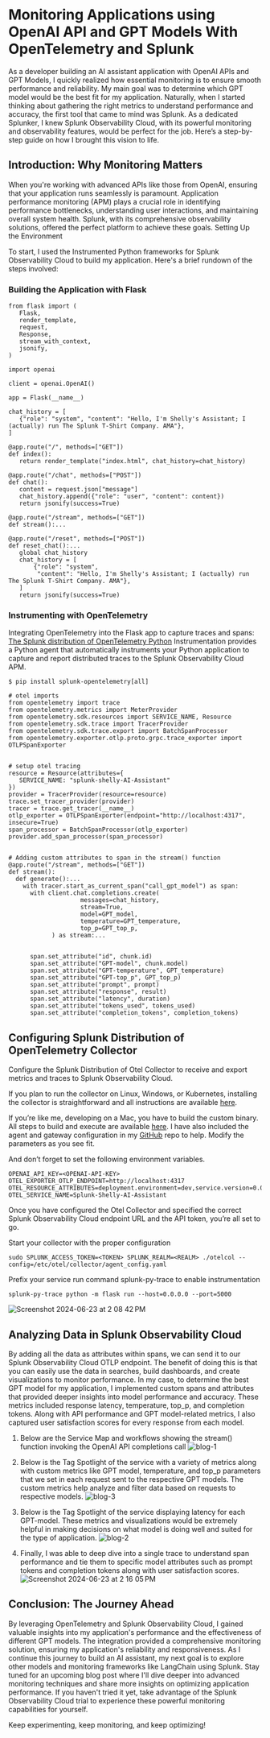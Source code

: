# Monitoring Applications using OpenAI API and GPT Models With OpenTelemetry and Splunk

As a developer building an AI assistant application with OpenAI APIs and GPT Models, I quickly realized how essential monitoring is to ensure smooth performance and reliability. My main goal was to determine which GPT model would be the best fit for my application. Naturally, when I started thinking about gathering the right metrics to understand performance and accuracy, the first tool that came to mind was Splunk. As a dedicated Splunker, I knew Splunk Observability Cloud, with its powerful monitoring and observability features, would be perfect for the job. Here’s a step-by-step guide on how I brought this vision to life.


## Introduction: Why Monitoring Matters

When you're working with advanced APIs like those from OpenAI, ensuring that your application runs seamlessly is paramount. Application performance monitoring (APM) plays a crucial role in identifying performance bottlenecks, understanding user interactions, and maintaining overall system health. Splunk, with its comprehensive observability solutions, offered the perfect platform to achieve these goals.
Setting Up the Environment

To start, I used the Instrumented Python frameworks for Splunk Observability Cloud to build my application. Here's a brief rundown of the steps involved:

### Building the Application with Flask

```
from flask import (
   Flask,
   render_template,
   request,
   Response,
   stream_with_context,
   jsonify,
)

import openai

client = openai.OpenAI()

app = Flask(__name__)

chat_history = [
   {"role": "system", "content": "Hello, I'm Shelly's Assistant; I (actually) run The Splunk T-Shirt Company. AMA"},
]

@app.route("/", methods=["GET"])
def index():
   return render_template("index.html", chat_history=chat_history)

@app.route("/chat", methods=["POST"])
def chat():
   content = request.json["message"]
   chat_history.append({"role": "user", "content": content})
   return jsonify(success=True)

@app.route("/stream", methods=["GET"])
def stream():...

@app.route("/reset", methods=["POST"])
def reset_chat():...
   global chat_history
   chat_history = [
       {"role": "system",
        "content": "Hello, I'm Shelly's Assistant; I (actually) run The Splunk T-Shirt Company. AMA"},
   ]
   return jsonify(success=True)
```

### Instrumenting with OpenTelemetry
Integrating OpenTelemetry into the Flask app to capture traces and spans:
[The Splunk distribution of OpenTelemetry Python](https://pypi.org/project/splunk-opentelemetry/) Instrumentation provides a Python agent that automatically instruments your Python application to capture and report distributed traces to the Splunk Observability Cloud APM.

```
$ pip install splunk-opentelemetry[all]

# otel imports
from opentelemetry import trace
from opentelemetry.metrics import MeterProvider
from opentelemetry.sdk.resources import SERVICE_NAME, Resource
from opentelemetry.sdk.trace import TracerProvider
from opentelemetry.sdk.trace.export import BatchSpanProcessor
from opentelemetry.exporter.otlp.proto.grpc.trace_exporter import OTLPSpanExporter


# setup otel tracing
resource = Resource(attributes={
   SERVICE_NAME: "splunk-shelly-AI-Assistant"
})
provider = TracerProvider(resource=resource)
trace.set_tracer_provider(provider)
tracer = trace.get_tracer(__name__)
otlp_exporter = OTLPSpanExporter(endpoint="http://localhost:4317", insecure=True)
span_processor = BatchSpanProcessor(otlp_exporter)
provider.add_span_processor(span_processor)


# Adding custom attributes to span in the stream() function 
@app.route("/stream", methods=["GET"])
def stream():
  def generate():...
    with tracer.start_as_current_span("call_gpt_model") as span:
      with client.chat.completions.create(
                    messages=chat_history,
                    stream=True,
                    model=GPT_model,
                    temperature=GPT_temperature,
                    top_p=GPT_top_p,
            ) as stream:...


      span.set_attribute("id", chunk.id)
      span.set_attribute("GPT-model", chunk.model)
      span.set_attribute("GPT-temperature", GPT_temperature)
      span.set_attribute("GPT-top_p", GPT_top_p)
      span.set_attribute("prompt", prompt)
      span.set_attribute("response", result)
      span.set_attribute("latency", duration)
      span.set_attribute("tokens_used", tokens_used)
      span.set_attribute("completion_tokens", completion_tokens)

```

## Configuring Splunk Distribution of OpenTelemetry Collector

Configure the Splunk Distribution of Otel Collector to receive and export metrics and traces to Splunk Observability Cloud.

If you plan to run the collector on Linux, Windows, or Kubernetes, installing the collector is straightforward and all instructions are available [here](https://docs.splunk.com/observability/en/gdi/opentelemetry/opentelemetry.html?_ga=2.181238113.731319086.1719204289-748138946.1589392422&_gl=1*ithg0a*_ga*NzQ4MTM4OTQ2LjE1ODkzOTI0MjI.*_ga_GS7YF8S63Y*MTcxOTM0NTc0MC41NDEuMC4xNzE5MzQ1NzQwLjYwLjAuMA..*_gcl_au*MzUxOTU1NDIwLjE3MTg2ODE0NjE.*FPAU*MjU2MzEyNTYwLjE3MTc3ODIzMjQ.*_ga_5EPM2P39FV*MTcxOTQxNzA5MC4xMDY1LjEuMTcxOTQxNzU0NC4wLjAuMTUwMDE1OTU5Nw..).

If you’re like me, developing on a Mac, you have to build the custom binary. All steps to build and execute are available [here](https://lantern.splunk.com/Observability/Product_Tips/Observability_Cloud/Running_the_Splunk_OpenTelemetry_Collector_on_Darwin). I have also included the agent and gateway configuration in my [GitHub](https://github.com/splunk/splunk-apm-openai-api-monitoring/tree/main/otel-config) repo to help. Modify the parameters as you see fit.

And don’t forget to set the following environment variables.

```
OPENAI_API_KEY=<OPENAI-API-KEY>
OTEL_EXPORTER_OTLP_ENDPOINT=http://localhost:4317
OTEL_RESOURCE_ATTRIBUTES=deployment.environment=dev,service.version=0.0.1
OTEL_SERVICE_NAME=Splunk-Shelly-AI-Assistant
```

Once you have configured the Otel Collector and specified the correct Splunk Observability Cloud endpoint URL and the API token, you’re all set to go.

Start your collector with the proper configuration

```sudo SPLUNK_ACCESS_TOKEN=<TOKEN> SPLUNK_REALM=<REALM> ./otelcol --config=/etc/otel/collector/agent_config.yaml```

Prefix your service run command splunk-py-trace to enable instrumentation

```splunk-py-trace python -m flask run --host=0.0.0.0 --port=5000```

![Screenshot 2024-06-23 at 2 08 42 PM](https://github.com/anushjay/splunk-chatgpt-integration/assets/654200/7e5c95ae-608e-4f15-b784-6c750a26e3e0)


## Analyzing Data in Splunk Observability Cloud
By adding all the data as attributes within spans, we can send it to our Splunk Observability Cloud OTLP endpoint. The benefit of doing this is that you can easily use the data in searches, build dashboards, and create visualizations to monitor performance. In my case, to determine the best GPT model for my application, I implemented custom spans and attributes that provided deeper insights into model performance and accuracy. These metrics included response latency, temperature, top_p, and completion tokens. Along with API performance and GPT model-related metrics, I also captured user satisfaction scores for every response from each model.

1. Below are the Service Map and workflows showing the stream() function invoking the OpenAI API completions call
![blog-1](https://github.com/anushjay/splunk-chatgpt-integration/assets/654200/e4eb3548-ef22-4f31-8edf-0b929bf5863c)

2. Below is the Tag Spotlight of the service with a variety of metrics along with custom metrics like GPT model, temperature, and top_p parameters that we set in each request sent to the respective GPT models. The custom metrics help analyze and filter data based on requests to respective models.
![blog-3](https://github.com/anushjay/splunk-chatgpt-integration/assets/654200/ebaed577-4f1f-4747-b8d7-b28d3fb9a7ab)


3. Below is the Tag Spotlight of the service displaying latency for each GPT-model. These metrics and visualizations would be extremely helpful in making decisions on what model is doing well and suited for the type of application.
![blog-2](https://github.com/anushjay/splunk-chatgpt-integration/assets/654200/829c1fae-de4b-4853-8b9a-e1f73d30ec3a)  

4. Finally, I was able to deep dive into a single trace to understand span performance and tie them to specific model attributes such as prompt tokens and completion tokens along with user satisfaction scores.
![Screenshot 2024-06-23 at 2 16 05 PM](https://github.com/anushjay/splunk-chatgpt-integration/assets/654200/413a52c8-06b4-4335-9170-85945ebe7b74)


## Conclusion: The Journey Ahead
By leveraging OpenTelemetry and Splunk Observability Cloud, I gained valuable insights into my application's performance and the effectiveness of different GPT models. The integration provided a comprehensive monitoring solution, ensuring my application's reliability and responsiveness.
As I continue this journey to build an AI assistant, my next goal is to explore other models and monitoring frameworks like LangChain using Splunk. Stay tuned for an upcoming blog post where I'll dive deeper into advanced monitoring techniques and share more insights on optimizing application performance. If you haven't tried it yet, take advantage of the Splunk Observability Cloud trial to experience these powerful monitoring capabilities for yourself.

Keep experimenting, keep monitoring, and keep optimizing!
